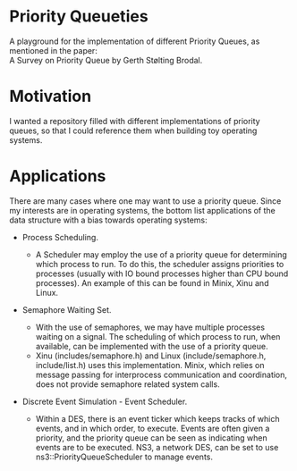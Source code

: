 # Priority Queueties

A playground for the implementation of different Priority Queues, as mentioned in the paper:  
A Survey on Priority Queue by Gerth Stølting Brodal.

# Motivation

I wanted a repository filled with different implementations of priority queues, so that I could reference them when building toy operating systems.

# Applications

There are many cases where one may want to use a priority queue. Since my interests are 
in operating systems, the bottom list applications of the data structure with a bias towards operating systems:

  * Process Scheduling. 
	  * A Scheduler may employ the use of a priority queue for determining which
    process to run. To do this, the scheduler assigns priorities to processes (usually with 
    IO bound processes higher than CPU bound processes).
    An example of this can be found in Minix, Xinu and Linux.

  * Semaphore Waiting Set. 
	  * With the use of semaphores, we may have multiple processes waiting on a signal. The scheduling of which process to run, when available, can be implemented with the use of a priority queue.
	  * Xinu (includes/semaphore.h) and Linux (include/semaphore.h, include/list.h) uses this implementation. Minix, which relies on message passing for interprocess communication and coordination, does not provide semaphore related system calls. 

  * Discrete Event Simulation - Event Scheduler. 
	  * Within a DES, there is an event ticker which keeps tracks of which events, and in which order, to execute. Events are often given a priority, and the priority queue can be seen as indicating when events are to be executed. NS3, a network DES, can be set to use ns3::PriorityQueueScheduler to manage events.
